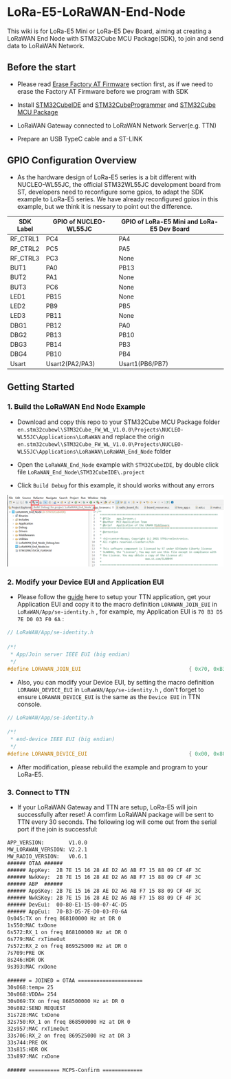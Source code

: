 
# LoRa-E5-LoRaWAN-End-Node

This wiki is for LoRa-E5 Mini or LoRa-E5 Dev Board, aiming at creating a LoRaWAN End Node with STM32Cube MCU Package(SDK), to join and send data to LoRaWAN Network.

## Before the start

- Please read [Erase Factory AT Firmware](https://wiki.seeedstudio.com/LoRa_E5_mini/#21-erase-factory-at-firmware) section first, as if we need to erase the Factory AT Firmware before we program with SDK

- Install [STM32CubeIDE](https://my.st.com/content/my_st_com/en/products/development-tools/software-development-tools/stm32-software-development-tools/stm32-ides/stm32cubeide.html) and [STM32CubeProgrammer](https://my.st.com/content/my_st_com/en/products/development-tools/software-development-tools/stm32-software-development-tools/stm32-programmers/stm32cubeprog.license=1614563305396.product=STM32CubePrg-W64.version=2.6.0.html) and [STM32Cube MCU Package](https://my.st.com/content/my_st_com/en/products/embedded-software/mcu-mpu-embedded-software/stm32-embedded-software/stm32cube-mcu-mpu-packages/stm32cubewl.license=1608693595598.product=STM32CubeWL.version=1.0.0.html#overview)

- LoRaWAN Gateway connected to LoRaWAN Network Server(e.g. TTN)

- Prepare an USB TypeC cable and a ST-LINK


## GPIO Configuration Overview

- As the hardware design of LoRa-E5 series is a bit different with NUCLEO-WL55JC, the official STM32WL55JC development board from ST, developers need to reconfigure some gpios, to adapt the SDK example to LoRa-E5 series. We have already reconfigured gpios in this example, but we think it is nessary to point out the difference.

|SDK Label|GPIO of NUCLEO-WL55JC|GPIO of LoRa-E5 Mini and LoRa-E5 Dev Board|
|---------|---------------------|------------------------------------------|
|RF_CTRL1|PC4|PA4|
|RF_CTRL2|PC5|PA5|
|RF_CTRL3|PC3|None|
|BUT1|PA0|PB13|
|BUT2|PA1|None|
|BUT3|PC6|None|
|LED1|PB15|None|
|LED2|PB9|PB5|
|LED3|PB11|None|
|DBG1|PB12|PA0|
|DBG2|PB13|PB10|
|DBG3|PB14|PB3|
|DBG4|PB10|PB4|
|Usart|Usart2(PA2/PA3)|Usart1(PB6/PB7)|

## Getting Started

### 1. Build the LoRaWAN End Node Example

- Download and copy this repo to your STM32Cube MCU Package folder `en.stm32cubewl\STM32Cube_FW_WL_V1.0.0\Projects\NUCLEO-WL55JC\Applications\LoRaWAN` and replace the origin `en.stm32cubewl\STM32Cube_FW_WL_V1.0.0\Projects\NUCLEO-WL55JC\Applications\LoRaWAN\LoRaWAN_End_Node` folder

- Open the `LoRaWAN_End_Node` example with `STM32CubeIDE`, by double click file `LoRaWAN_End_Node\STM32CubeIDE\.project`

- Click `Build Debug` for this example, it should works without any errors

![build](Doc/build.png)

### 2. Modify your Device EUI and Application EUI

- Please follow the [guide](https://wiki.seeedstudio.com/LoRa_E5_mini/#13-connect-and-send-data-to-ttn) here to setup your TTN application, get your Application EUI and copy it to the macro definition `LORAWAN_JOIN_EUI` in `LoRaWAN/App/se-identity.h` , for example, my Application EUI is `70 B3 D5 7E D0 03 F0 6A` :

```C
// LoRaWAN/App/se-identity.h

/*!
 * App/Join server IEEE EUI (big endian)
 */
#define LORAWAN_JOIN_EUI                                   { 0x70, 0xB3, 0xD5, 0x7E, 0xD0, 0x03, 0xF0, 0x6A }

```

- Also, you can modify your Device EUI, by setting the macro definition `LORAWAN_DEVICE_EUI` in `LoRaWAN/App/se-identity.h` , don't forget to ensure `LORAWAN_DEVICE_EUI` is the same as the `Device EUI` in TTN console.

```C
// LoRaWAN/App/se-identity.h

/*!
 * end-device IEEE EUI (big endian)
 */
#define LORAWAN_DEVICE_EUI                                 { 0x00, 0x80, 0xE1, 0x15, 0x00, 0x07, 0x4C, 0xD5 }

```

- After modification, please rebuild the example and program to your LoRa-E5.


### 3. Connect to TTN

- If your LoRaWAN Gateway and TTN are setup, LoRa-E5 will join successfully after reset! A comfirm LoRaWAN package will be sent to TTN every 30 seconds. The following log will come out from the serial port if the join is successful:

```
APP_VERSION:        V1.0.0
MW_LORAWAN_VERSION: V2.2.1
MW_RADIO_VERSION:   V0.6.1
###### OTAA ######
###### AppKey:  2B 7E 15 16 28 AE D2 A6 AB F7 15 88 09 CF 4F 3C
###### NwkKey:  2B 7E 15 16 28 AE D2 A6 AB F7 15 88 09 CF 4F 3C
###### ABP  ######
###### AppSKey: 2B 7E 15 16 28 AE D2 A6 AB F7 15 88 09 CF 4F 3C
###### NwkSKey: 2B 7E 15 16 28 AE D2 A6 AB F7 15 88 09 CF 4F 3C
###### DevEui:  00-80-E1-15-00-07-4C-D5
###### AppEui:  70-B3-D5-7E-D0-03-F0-6A
0s045:TX on freq 868100000 Hz at DR 0
1s550:MAC txDone
6s572:RX_1 on freq 868100000 Hz at DR 0
6s779:MAC rxTimeOut
7s572:RX_2 on freq 869525000 Hz at DR 0
7s709:PRE OK
8s246:HDR OK
9s393:MAC rxDone

###### = JOINED = OTAA =====================
30s068:temp= 25
30s068:VDDA= 254
30s069:TX on freq 868500000 Hz at DR 0
30s082:SEND REQUEST
31s728:MAC txDone
32s750:RX_1 on freq 868500000 Hz at DR 0
32s957:MAC rxTimeOut
33s706:RX_2 on freq 869525000 Hz at DR 3
33s744:PRE OK
33s815:HDR OK
33s897:MAC rxDone

###### ========== MCPS-Confirm =============
```

